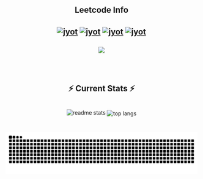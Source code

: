 <h2 align="center">Leetcode Info<h2>  
<p align="center">
  <a href="https://leetcode.com/leocor9/" target="_blank"><img align="center" src="https://assets.leetcode.com/static_assets/marketing/2024-100-new.gif" alt="jyot" height="100" width="100" /></a>
    <a href="https://leetcode.com/leocor9/" target="_blank"><img align="center" src="https://assets.leetcode.com/static_assets/marketing/2024-50.gif" alt="jyot" height="100" width="100" /></a>
  <a href="https://leetcode.com/leocor9/" target="_blank"><img align="center" src="https://leetcode.com/static/images/badges/2024/gif/2024-11.gif" alt="jyot" height="100" width="100" /></a>
  <a href="https://leetcode.com/leocor9/" target="_blank"><img align="center" src="https://leetcode.com/static/images/badges/2024/gif/2024-10.gif" alt="jyot" height="100" width="100" /></a>
  

</p>
<p align="center">
  <img align="center" src="https://leetcard.jacoblin.cool/leocor9?theme=dark&font=Fira+Code&ext=heatmap" height="250"/>
</p>

<br/>

 <h2 align="center">⚡ Current Stats ⚡</h2>
<br>
<div align=center>
  <img width=390 src="https://github-readme-stats.vercel.app/api?username=manishjadhav9&show_icons=true&theme=dark&rank_icon=github&border_radius=10" alt="readme stats" />
  <img width=325 align="center" src="https://github-readme-stats.vercel.app/api/top-langs/?username=manishjadhav9&hide=HTML&langs_count=8&layout=compact&theme=dark&border_radius=10&size_weight=0.5&count_weight=0.5&exclude_repo=github-readme-stats" alt="top langs" />
</div>

  <br/>



###

<img src="https://raw.githubusercontent.com/manishjadhav9/manishjadhav9/output/snake.svg" alt="Snake animation" />

###
